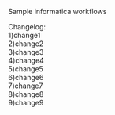 Sample informatica workflows

Changelog: <br>
1)change1<br>
2)change2<br>
3)change3<br>
4)change4<br>
5)change5<br>
6)change6<br>
7)change7<br>
8)change8<br>
9)change9<br>